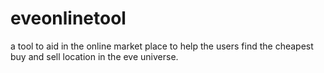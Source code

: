 # eveonlinetool
a tool to aid in the online market place to help the users find the cheapest buy and sell location in the eve universe.
